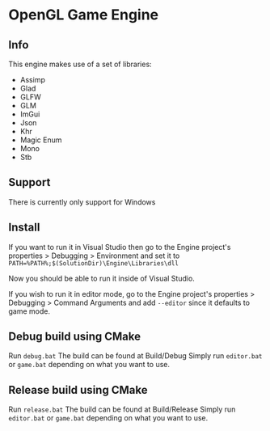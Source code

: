 # OpenGL Game Engine

## Info

This engine makes use of a set of libraries:
- Assimp
- Glad
- GLFW
- GLM
- ImGui
- Json
- Khr
- Magic Enum
- Mono
- Stb

## Support

There is currently only support for Windows

## Install

If you want to run it in Visual Studio then go to the Engine project's properties > Debugging > Environment and set it to `PATH=%PATH%;$(SolutionDir)\Engine\Libraries\dll`

Now you should be able to run it inside of Visual Studio.

If you wish to run it in editor mode, go to the Engine project's properties > Debugging > Command Arguments and add `--editor` since it defaults to game mode.

## Debug build using CMake

Run `debug.bat`
The build can be found at Build/Debug
Simply run `editor.bat` or `game.bat` depending on what you want to use. 

## Release build using CMake

Run `release.bat`
The build can be found at Build/Release
Simply run `editor.bat` or `game.bat` depending on what you want to use. 